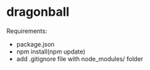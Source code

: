 # dragonball

Requirements: 
 - package.json
 - npm install(npm update)
 - add  .gitignore file with node_modules/ folder
 <!-- - npm install -g json-server -->
 
